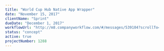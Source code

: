 ```yaml
---
title: "World Cup Hub Native App Wrapper"
date: "November 15, 2017"
clientName: "Sprint"
dueDate: "December 1, 2017"
workflowUrl: "http://m8.companyworkflow.com/#/messages/539104?scrollTo=1657486&"
status: "concept"
active: true
projectNumber: 1288
---
```

